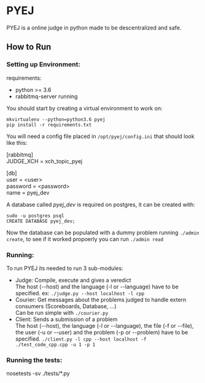 # PYEJ

PYEJ is a online judge in python made to be descentralized and safe.

## How to Run

### Setting up Environment:

requirements:

* python >= 3.6
* rabbitmq-server running

You should start by creating a virtual environment to work on:

`mkvirtualenv --python=python3.6 pyej`  
`pip install -r requirements.txt`  

You will need a config file placed in `/opt/pyej/config.ini` that should look like this:

[rabbitmq]  
JUDGE_XCH = xch_topic_pyej

[db]  
user = \<user\>  
password = \<password\>  
name = pyej_dev  

A database called *pyej_dev* is required on postgres, it can be created with:

`sudo -u postgres psql`  
`CREATE DATABASE pyej_dev;`  

Now the database can be populated with a dummy problem running `./admin create`, to see if it worked propoerly you can run `./admin read`

### Running:

To run PYEJ its needed to run 3 sub-modules:

* Judge: Compile, execute and gives a veredict  
The host (--host) and the language (-l or --language) have to be specified. ex: `./judge.py --host localhost -l cpp`
* Courier: Get messages about the problems judged to handle extern consumers (Scoreboards, Database, ...)  
Can be run simple with `./courier.py`
* Client: Sends a submission of a problem  
The host (--host), the language (-l or --language), the file (-f or --file), the user (-u or --user) and the problem (-p or --problem) have to be specified. `./client.py -l cpp --host localhost -f ./test_code_cpp.cpp -u 1 -p 1`

### Running the tests:

nosetests -sv ./tests/*.py  
